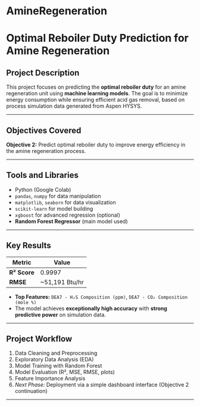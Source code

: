 # AmineRegeneration
# Optimal Reboiler Duty Prediction for Amine Regeneration

##  Project Description
This project focuses on predicting the **optimal reboiler duty** for an amine regeneration unit using **machine learning models**. The goal is to minimize energy consumption while ensuring efficient acid gas removal, based on process simulation data generated from Aspen HYSYS.

---

##  Objectives Covered
**Objective 2:** Predict optimal reboiler duty to improve energy efficiency in the amine regeneration process.

---

## Tools and Libraries
- Python (Google Colab)
- `pandas`, `numpy` for data manipulation
- `matplotlib`, `seaborn` for data visualization
- `scikit-learn` for model building
- `xgboost` for advanced regression (optional)
- **Random Forest Regressor** (main model used)

---

## Key Results

| Metric | Value |
|--------|-------|
| **R² Score** | 0.9997 |
| **RMSE** | ~51,191 Btu/hr |

- **Top Features:** `DEA7 - H₂S Composition (ppm)`, `DEA7 - CO₂ Composition (mole %)`
- The model achieves **exceptionally high accuracy** with **strong predictive power** on simulation data.

---

##  Project Workflow
1. Data Cleaning and Preprocessing
2. Exploratory Data Analysis (EDA)
3. Model Training with Random Forest
4. Model Evaluation (R², MSE, RMSE, plots)
5. Feature Importance Analysis
6.  _Next Phase:_ Deployment via a simple dashboard interface (Objective 2 continuation)

---
